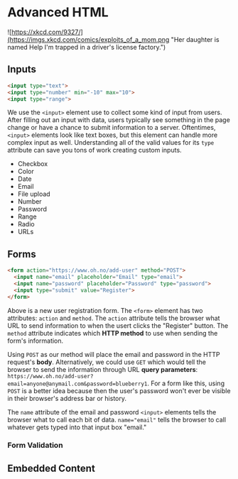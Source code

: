 # Advanced HTML

![https://xkcd.com/9327/](https://imgs.xkcd.com/comics/exploits_of_a_mom.png "Her daughter is named Help I'm trapped in a driver's license factory.")

## Inputs

```html
<input type="text">
<input type="number" min="-10" max="10">
<input type="range">
```

We use the `<input>` element use to collect some kind of input from users. After filling out an input with data, users typically see something in the page change or have a chance to submit information to a server. Oftentimes, `<input>` elements look like text boxes, but this element can handle more complex input as well. Understanding all of the valid values for its `type` attribute can save you tons of work creating custom inputs.

* Checkbox
* Color
* Date
* Email
* File upload
* Number
* Password
* Range
* Radio
* URLs

## Forms

```html
<form action="https://www.oh.no/add-user" method="POST">
  <input name="email" placeholder="Email" type="email">
  <input name="password" placeholder="Password" type="password">
  <input type="submit" value="Register">
</form>
```

Above is a new user registration form. The `<form>` element has two attributes: `action` and `method`. The `action` attribute tells the browser what URL to send information to when the usert clicks the "Register" button. The `method` attribute indicates which __HTTP method__ to use when sending the form's information.

Using `POST` as our method will place the email and password in the HTTP request's __body__. Alternatively, we could use `GET` which would tell the browser to send the information through URL __query parameters__: `https://www.oh.no/add-user?email=anyone@anymail.com&password=blueberry1`. For a form like this, using `POST` is a better idea because then the user's password won't ever be visible in their browser's address bar or history.

The `name` attribute of the email and password `<input>` elements tells the browser what to call each bit of data. `name="email"` tells the browser to call whatever gets typed into that input box "email."

### Form Validation

## Embedded Content
